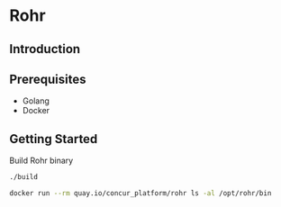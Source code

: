 Rohr
====

Introduction
------------


Prerequisites
-------------
- Golang
- Docker

Getting Started
---------------
Build Rohr binary
```sh
./build

docker run --rm quay.io/concur_platform/rohr ls -al /opt/rohr/bin
```

